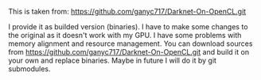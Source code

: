 This is taken from:
    https://github.com/ganyc717/Darknet-On-OpenCL.git

I provide it as builded version (binaries).
I have to make some changes to the original as it doesn't work with my GPU. I have some problems with memory alignment and resource management.
You can download sources from https://github.com/ganyc717/Darknet-On-OpenCL.git and build it on your own and replace binaries.
Maybe in future I will do it by git submodules. 

